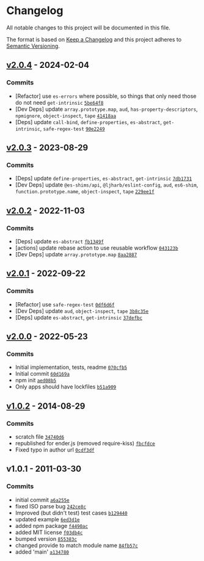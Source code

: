 # Changelog

All notable changes to this project will be documented in this file.

The format is based on [Keep a Changelog](https://keepachangelog.com/en/1.0.0/)
and this project adheres to [Semantic Versioning](https://semver.org/spec/v2.0.0.html).

## [v2.0.4](https://github.com/es-shims/Date/compare/v2.0.3...v2.0.4) - 2024-02-04

### Commits

- [Refactor] use `es-errors` where possible, so things that only need those do not need `get-intrinsic` [`5be64f8`](https://github.com/es-shims/Date/commit/5be64f823c24359239a44e171b44ce1e02f8c29d)
- [Dev Deps] update `array.prototype.map`, `aud`, `has-property-descriptors`, `npmignore`, `object-inspect`, `tape` [`41418aa`](https://github.com/es-shims/Date/commit/41418aa8244d8966a251887aaf40be0be33a10a3)
- [Deps] update `call-bind`, `define-properties`, `es-abstract`, `get-intrinsic`, `safe-regex-test` [`90e2249`](https://github.com/es-shims/Date/commit/90e22499ea8c71386e793232dc7c5dc2b473008c)

## [v2.0.3](https://github.com/es-shims/Date/compare/v2.0.2...v2.0.3) - 2023-08-29

### Commits

- [Deps] update `define-properties`, `es-abstract`, `get-intrinsic` [`7db1731`](https://github.com/es-shims/Date/commit/7db1731f8bea9d24361794376afc13f7a3ff0512)
- [Dev Deps] update `@es-shims/api`, `@ljharb/eslint-config`, `aud`, `es6-shim`, `function.prototype.name`, `object-inspect`, `tape` [`229ee1f`](https://github.com/es-shims/Date/commit/229ee1f576f4d9f6d96cc6d9de6ef1219cfd4a6b)

## [v2.0.2](https://github.com/es-shims/Date/compare/v2.0.1...v2.0.2) - 2022-11-03

### Commits

- [Deps] update `es-abstract` [`fb1349f`](https://github.com/es-shims/Date/commit/fb1349fbf41fc6da52eb66265024dc9fa725327c)
- [actions] update rebase action to use reusable workflow [`043123b`](https://github.com/es-shims/Date/commit/043123b8e0e73a80209f285dfde6687e8cf97c93)
- [Dev Deps] update `array.prototype.map` [`8aa2887`](https://github.com/es-shims/Date/commit/8aa2887414c8c73916c60569477da5cbeb086ffa)

## [v2.0.1](https://github.com/es-shims/Date/compare/v2.0.0...v2.0.1) - 2022-09-22

### Commits

- [Refactor] use `safe-regex-test` [`0df6d6f`](https://github.com/es-shims/Date/commit/0df6d6f05e8ef000c0509c2106352d03e8270bbd)
- [Dev Deps] update `aud`, `object-inspect`, `tape` [`3b8c35e`](https://github.com/es-shims/Date/commit/3b8c35eddac1654cf469677da1102dcb52304636)
- [Deps] update `es-abstract`, `get-intrinsic` [`37defbc`](https://github.com/es-shims/Date/commit/37defbcef6c673e564596a8c3496e3de90a1c0c3)

## [v2.0.0](https://github.com/es-shims/Date/compare/v1.0.2...v2.0.0) - 2022-05-23

### Commits

- Initial implementation, tests, readme [`070cfb5`](https://github.com/es-shims/Date/commit/070cfb58613652f8c424a6dc326244e6ce339d7a)
- Initial commit [`60d169a`](https://github.com/es-shims/Date/commit/60d169a9c3b550085a2b5acfedd544dd83c7e81a)
- npm init [`aed08b5`](https://github.com/es-shims/Date/commit/aed08b547b26ef13d6ee9fe6c2036479cb53931f)
- Only apps should have lockfiles [`b51a909`](https://github.com/es-shims/Date/commit/b51a9099f3dec163fc64099e71844531bbd9e766)

## [v1.0.2](https://github.com/es-shims/Date/compare/v1.0.1...v1.0.2) - 2014-08-29

### Commits

- scratch file [`34740d6`](https://github.com/es-shims/Date/commit/34740d6126c5e3c54b579eed9136161541433f3f)
- republished for ender.js (removed require-kiss) [`fbcfdce`](https://github.com/es-shims/Date/commit/fbcfdcee408b689c49f05b3db9c971348471ee34)
- Fixed typo in author url [`0cdf3df`](https://github.com/es-shims/Date/commit/0cdf3df72e8770b06ad35fc44abd59c63727cdc0)

## v1.0.1 - 2011-03-30

### Commits

- initial commit [`a6a255e`](https://github.com/es-shims/Date/commit/a6a255e081e4c41d9d10c1460b521abdb57f1c91)
- fixed ISO parse bug [`242ce8c`](https://github.com/es-shims/Date/commit/242ce8cd2fe4781467ff8f9eb2e422119073e23d)
- Improved (but didn't test) test cases [`b129440`](https://github.com/es-shims/Date/commit/b1294402cdcf856c40bb66421f716b4a961e1152)
- updated example [`6ed3d1e`](https://github.com/es-shims/Date/commit/6ed3d1ef99a964274773c2bdc0da8314c950f718)
- added npm package [`f4490ac`](https://github.com/es-shims/Date/commit/f4490ac56d18485d69d1d0e79c540be490f53bcd)
- added MIT license [`f03db4c`](https://github.com/es-shims/Date/commit/f03db4c01547883acf1b6b0e3523a250ab5ffede)
- bumped version [`855383c`](https://github.com/es-shims/Date/commit/855383c58f835042367eb514c36da8f1580b6e85)
- changed provide to match module name [`84fb57c`](https://github.com/es-shims/Date/commit/84fb57cea33faa8cfabfa6468bafc247ca8e848d)
- added 'main' [`a134780`](https://github.com/es-shims/Date/commit/a1347801baa1212a3a582769a98204309d3cd453)
